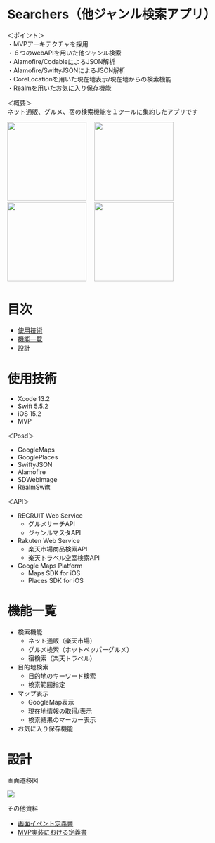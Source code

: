 # Searchers（他ジャンル検索アプリ）　　
＜ポイント＞  
・MVPアーキテクチャを採用  
・６つのwebAPIを用いた他ジャンル検索  
・Alamofire/CodableによるJSON解析  
・Alamofire/SwiftyJSONによるJSON解析  
・CoreLocationを用いた現在地表示/現在地からの検索機能  
・Realmを用いたお気に入り保存機能  


＜概要＞  
ネット通販、グルメ、宿の検索機能を１ツールに集約したアプリです  
<p>
<img src="https://user-images.githubusercontent.com/91421375/152862410-ba44163e-925a-4267-bf7a-241a73738304.png" width=180>&emsp;
<img src="https://user-images.githubusercontent.com/91421375/152862705-dc6231fc-7ade-4750-bb15-20783e0c23d2.png" width=180>&emsp;
<img src="https://user-images.githubusercontent.com/91421375/152862639-d9ce62e8-386a-48d8-b60c-a9ea62748d64.png" width=180>&emsp;
<img src="https://user-images.githubusercontent.com/91421375/152862557-84c3284a-2e81-4ee6-81eb-e112fab24f50.png" width=180>
</p>  

# 目次  
- [使用技術](https://github.com/masappu/Searchers/tree/master#%E4%BD%BF%E7%94%A8%E6%8A%80%E8%A1%93)
- [機能一覧](https://github.com/masappu/Searchers/tree/master#%E6%A9%9F%E8%83%BD%E4%B8%80%E8%A6%A7)
- [設計](https://github.com/masappu/Searchers/new/master?readme=1#%E7%94%BB%E9%9D%A2%E9%81%B7%E7%A7%BB%E5%9B%B3)


# 使用技術
- Xcode 13.2
- Swift 5.5.2
- iOS 15.2
- MVP

＜Posd＞  
- GoogleMaps
- GooglePlaces
- SwiftyJSON
- Alamofire
- SDWebImage
- RealmSwift

＜API＞  
- RECRUIT Web Service
  - グルメサーチAPI
  - ジャンルマスタAPI
- Rakuten Web Service
  - 楽天市場商品検索API
  - 楽天トラベル空室検索API
- Google Maps Platform
  - Maps SDK for iOS
  - Places SDK for iOS

# 機能一覧
- 検索機能
  - ネット通販（楽天市場）
  - グルメ検索（ホットペッパーグルメ）
  - 宿検索（楽天トラベル）
- 目的地検索
  - 目的地のキーワード検索
  - 検索範囲指定
- マップ表示
  - GoogleMap表示
  - 現在地情報の取得/表示
  - 検索結果のマーカー表示
- お気に入り保存機能

# 設計
画面遷移図

<img src="https://user-images.githubusercontent.com/91421375/152862742-00a3a174-a853-47c6-9660-8a290d22d47b.png" width=４００>

その他資料  
- [画面イベント定義書](https://docs.google.com/spreadsheets/d/18DRXvEmEQuNkz8gr_RiQoSqudhwqNlAA-f7Nf1lmhwU/edit?usp=sharing)
- [MVP実装における定義書](https://docs.google.com/spreadsheets/d/18DRXvEmEQuNkz8gr_RiQoSqudhwqNlAA-f7Nf1lmhwU/edit?usp=sharing)

